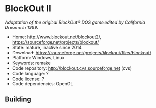 # BlockOut II

_Adaptation of the original BlockOut® DOS game edited by California Dreams in 1989._

- Home: http://www.blockout.net/blockout2/, https://sourceforge.net/projects/blockout/
- State: mature, inactive since 2014 
- Download: https://sourceforge.net/projects/blockout/files/blockout/
- Platform: Windows, Linux
- Keywords: remake
- Code repository: http://blockout.cvs.sourceforge.net (cvs)
- Code language: ?
- Code license: ?
- Code dependencies: OpenGL

## Building
